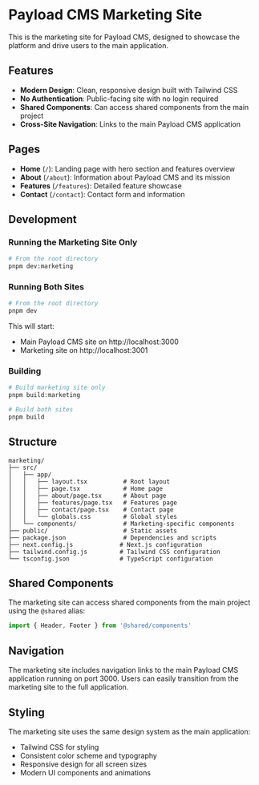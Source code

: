 # Payload CMS Marketing Site

This is the marketing site for Payload CMS, designed to showcase the platform and drive users to the main application.

## Features

- **Modern Design**: Clean, responsive design built with Tailwind CSS
- **No Authentication**: Public-facing site with no login required
- **Shared Components**: Can access shared components from the main project
- **Cross-Site Navigation**: Links to the main Payload CMS application

## Pages

- **Home** (`/`): Landing page with hero section and features overview
- **About** (`/about`): Information about Payload CMS and its mission
- **Features** (`/features`): Detailed feature showcase
- **Contact** (`/contact`): Contact form and information

## Development

### Running the Marketing Site Only

```bash
# From the root directory
pnpm dev:marketing
```

### Running Both Sites

```bash
# From the root directory
pnpm dev
```

This will start:
- Main Payload CMS site on http://localhost:3000
- Marketing site on http://localhost:3001

### Building

```bash
# Build marketing site only
pnpm build:marketing

# Build both sites
pnpm build
```

## Structure

```
marketing/
├── src/
│   ├── app/
│   │   ├── layout.tsx          # Root layout
│   │   ├── page.tsx            # Home page
│   │   ├── about/page.tsx      # About page
│   │   ├── features/page.tsx   # Features page
│   │   ├── contact/page.tsx    # Contact page
│   │   └── globals.css         # Global styles
│   └── components/             # Marketing-specific components
├── public/                     # Static assets
├── package.json                # Dependencies and scripts
├── next.config.js             # Next.js configuration
├── tailwind.config.js         # Tailwind CSS configuration
└── tsconfig.json              # TypeScript configuration
```

## Shared Components

The marketing site can access shared components from the main project using the `@shared` alias:

```typescript
import { Header, Footer } from '@shared/components'
```

## Navigation

The marketing site includes navigation links to the main Payload CMS application running on port 3000. Users can easily transition from the marketing site to the full application.

## Styling

The marketing site uses the same design system as the main application:
- Tailwind CSS for styling
- Consistent color scheme and typography
- Responsive design for all screen sizes
- Modern UI components and animations 